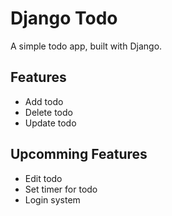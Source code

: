 # Django Todo

A simple todo app, built with Django.

## Features

- Add todo
- Delete todo
- Update todo

## Upcomming Features

- Edit todo
- Set timer for todo
- Login system

